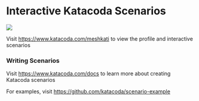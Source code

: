 # Interactive Katacoda Scenarios

[![](http://shields.katacoda.com/katacoda/meshkati/count.svg)](https://www.katacoda.com/meshkati "Get your profile on Katacoda.com")

Visit https://www.katacoda.com/meshkati to view the profile and interactive scenarios

### Writing Scenarios
Visit https://www.katacoda.com/docs to learn more about creating Katacoda scenarios

For examples, visit https://github.com/katacoda/scenario-example
